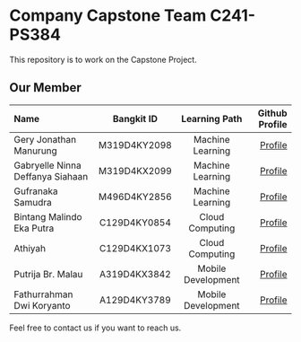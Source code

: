 # Company Capstone Team C241-PS384
This repository is to work on the Capstone Project.

## Our Member

Name | Bangkit ID | Learning Path | Github Profile
:---|:---:|:---:|---:
Gery Jonathan Manurung | M319D4KY2098 | Machine Learning | [Profile](https://github.com/GeryJonathan)
Gabryelle Ninna Deffanya Siahaan | M319D4KX2099 | Machine Learning | [Profile](https://github.com/garbryel)
Gufranaka Samudra | M496D4KY2856 | Machine Learning | [Profile](https://github.com/AgufSamudra)
Bintang Malindo Eka Putra | C129D4KY0854 | Cloud Computing | [Profile](https://github.com/mphstar)
Athiyah | C129D4KX1073 | Cloud Computing | [Profile](https://github.com/icyaa)
Putrija Br. Malau | A319D4KX3842 | Mobile Development | [Profile](https://github.com/putrija)
Fathurrahman Dwi Koryanto | A129D4KY3789 | Mobile Development | [Profile](https://github.com/Tryit-All)

Feel free to contact us if you want to reach us.
